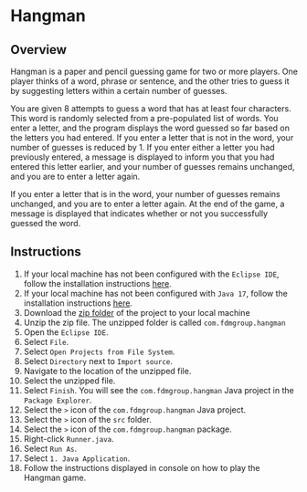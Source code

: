 # Hangman

## Overview
Hangman is a paper and pencil guessing game for two or more players.
One player thinks of a word, phrase or sentence, and the other tries to guess it by suggesting letters within a certain number of guesses.
 
You are given 8 attempts to guess a word that has at least four characters.
This word is randomly selected from a pre-populated list of words. You enter a letter, and the program displays the word guessed so far based on the letters you had entered.
If you enter a letter that is not in the word, your number of guesses is reduced by 1.
If you enter either a letter you had previously entered, a message is displayed to inform you that you had entered this letter earlier, and your number of guesses remains unchanged, and you are to enter a letter again.

If you enter a letter that is in the word, your number of guesses remains unchanged, and you are to enter a letter again. 
At the end of the game, a message is displayed that indicates whether or not you successfully guessed the word.

## Instructions
1. If your local machine has not been configured with the `Eclipse IDE`, follow the installation instructions [here](https://github.com/shumarb/training/blob/main/fdm/software-to-install/EclipseIDEInstallation.md).
2. If your local machine has not been configured with `Java 17`, follow the installation instructions [here](https://github.com/shumarb/training/blob/main/fdm/software-to-install/Java17Installation.md).
3. Download the [zip folder](https://github.com/shumarb/training/blob/main/fdm/object-oriented-development/part-1/sheikhumar_hangman.zip) of the project to your local machine
4. Unzip the zip file. The unzipped folder is called `com.fdmgroup.hangman`
5. Open the `Eclipse IDE`.
6. Select `File`.
7. Select `Open Projects from File System`.
8. Select `Directory` next to `Import source`.
9. Navigate to the location of the unzipped file.
10. Select the unzipped file.
11. Select `Finish`. You will see the `com.fdmgroup.hangman` Java project in the `Package Explorer`.
12. Select the `>` icon of the `com.fdmgroup.hangman` Java project.
13. Select the `>` icon of the `src` folder.
14. Select the `>` icon of the `com.fdmgroup.hangman` package.
15. Right-click `Runner.java`.
16. Select `Run As`.
17. Select `1. Java Application`.
18. Follow the instructions displayed in console on how to play the Hangman game.
